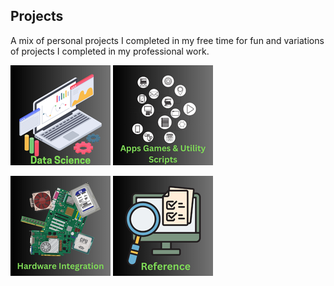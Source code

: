 ## Projects
A mix of personal projects I completed in my free time for fun and variations of projects I completed in my professional work.


 [![Data Science](./../assets/datascience.png)](./../pages/DataScience.md)        [![Apps and Scripts](./../assets/apps.png)](./../pages/AppsScripts.md)

 [![Hardware Integration](./../assets/hardware.png)](./../pages/HardwareIntegration.md)        [![Reference](./../assets/ref.png)](./../pages/Reference.md)
